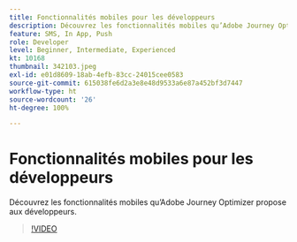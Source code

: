 ```yaml
---
title: Fonctionnalités mobiles pour les développeurs
description: Découvrez les fonctionnalités mobiles qu’Adobe Journey Optimizer propose aux développeurs.
feature: SMS, In App, Push
role: Developer
level: Beginner, Intermediate, Experienced
kt: 10168
thumbnail: 342103.jpeg
exl-id: e01d8609-18ab-4efb-83cc-24015cee0583
source-git-commit: 615038fe6d2a3e8e48d9533a6e87a452bf3d7447
workflow-type: ht
source-wordcount: '26'
ht-degree: 100%

---
```


# Fonctionnalités mobiles pour les développeurs

Découvrez les fonctionnalités mobiles qu’Adobe Journey Optimizer propose aux développeurs.

>[!VIDEO](https://video.tv.adobe.com/v/342103?quality=12&learn=on)
